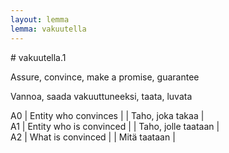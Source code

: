 ```yaml
---
layout: lemma
lemma: vakuutella
---
```


<div class="sense">
# <span class="sensename">vakuutella.1</span>

<span class="description">Assure, convince, make a promise, guarantee</span>



<span class="description">Vannoa, saada vakuuttuneeksi, taata, luvata</span>

A0 | Entity who convinces |   | Taho, joka takaa |  
A1 | Entity who is convinced |   | Taho, jolle taataan |  
A2 | What is convinced |   | Mitä taataan |  

</div>

